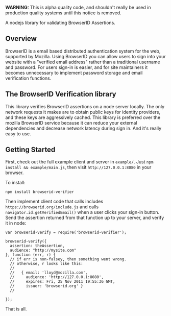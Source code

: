 **WARNING:** This is alpha quality code, and shouldn't
really be used in production quality systems until this
notice is removed.

A nodejs library for validating BrowserID Assertions.

## Overview

BrowserID is a email based distributed authentication system
for the web, supported by Mozilla.  Using BrowserID you can
allow users to sign into your website with a "verified email address"
rather than a traditional username and password.  For users
sign-in is easier, and for site maintainers it becomes unnecessary
to implement password storage and email verification functions.

## The BrowserID Verification library

This library verifies BrowserID assertions on a node server locally.
The only network requests it makes are to obtain public keys for
identity providers, and these keys are aggressively cached.  This
library is preferred over the mozilla BrowserID service because it
can reduce your external dependencies and decrease network latency
during sign in.  And it's really easy to use.

## Getting Started

First, check out the full example client and server in `example/`.
Just `npm install && example/main.js`, then visit
`http://127.0.0.1:8080` in your browser.

To install:

    npm install browserid-verifier

Then implement client code that calls includes
`https://browserid.org/include.js` and calls
`navigator.id.getVerifiedEmail()` when a user clicks your sign-in
button.  Send the assertion returned from that function up to your
server, and verify it in node:

    var browserid-verify = require('browserid-verifier');

    browserid-verify({
      assertion: theAssertion,
      audience: "http://mysite.com"
    }, function (err, r) {
      // if err is non-falsey, then something went wrong.
      // otherwise, r looks like this:
      //
      //   { email: 'lloyd@mozilla.com',
      //     audience: 'http://127.0.0.1:8080',
      //     expires: Fri, 25 Nov 2011 19:55:36 GMT,
      //     issuer: 'browserid.org' }
      //   

    });

That is all.
